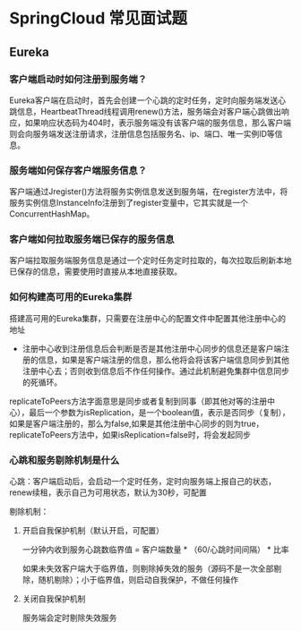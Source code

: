 # SpringCloud 常见面试题
## Eureka
### 客户端启动时如何注册到服务端？

Eureka客户端在启动时，首先会创建一个心跳的定时任务，定时向服务端发送心跳信息，HeartbeatThread线程调用renew()方法，服务端会对客户端心跳做出响应，如果响应状态码为404时，表示服务端没有该客户端的服务信息，那么客户端则会向服务端发送注册请求，注册信息包括服务名、ip、端口、唯一实例ID等信息。

### 服务端如何保存客户端服务信息？

客户端通过Jregister()方法将服务实例信息发送到服务端，在register方法中，将服务实例信息InstanceInfo注册到了register变量中，它其实就是一个ConcurrentHashMap。

### 客户端如何拉取服务端已保存的服务信息

客户端拉取服务端服务信息是通过一个定时任务定时拉取的，每次拉取后刷新本地已保存的信息，需要使用时直接从本地直接获取。

### 如何构建高可用的Eureka集群

搭建高可用的Eureka集群，只需要在注册中心的配置文件中配置其他注册中心的地址

- 注册中心收到注册信息后会判断是否是其他注册中心同步的信息还是客户端注册的信息，如果是客户端注册的信息，那么他将会将该客户端信息同步到其他注册中心去；否则收到信息后不作任何操作。通过此机制避免集群中信息同步的死循环。

replicateToPeers方法字面意思是同步或者复制到同事（即其他对等的注册中心），最后一个参数为isReplication，是一个boolean值，表示是否同步（复制），如果是客户端注册的，那么为false,如果是其他注册中心同步的则为true，replicateToPeers方法中，如果isReplication=false时，将会发起同步

### 心跳和服务剔除机制是什么

心跳：客户端启动后，会启动一个定时任务，定时向服务端上报自己的状态，renew续租，表示自己为可用状态，默认为30秒，可配置

剔除机制：

1. 开启自我保护机制（默认开启，可配置）

   一分钟内收到服务心跳数临界值 = 客户端数量 * （60/心跳时间间隔） * 比率

   如果未失效客户端大于临界值，则剔除掉失效的服务（源码不是一次全部剔除，随机剔除）；小于临界值，则启动自我保护，不做任何操作

2. 关闭自我保护机制

   服务端会定时剔除失效服务